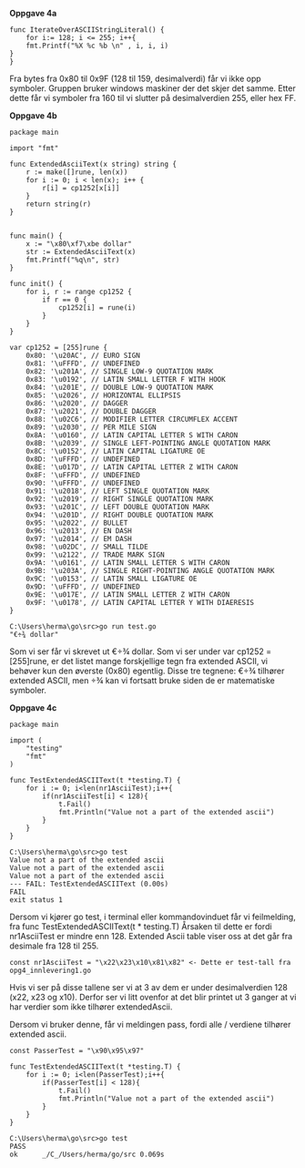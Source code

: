 
**Oppgave 4a**
```
func IterateOverASCIIStringLiteral() {
	for i:= 128; i <= 255; i++{
	fmt.Printf("%X %c %b \n" , i, i, i)
}
}
```
Fra bytes fra 0x80 til 0x9F (128 til 159, desimalverdi) får vi ikke opp symboler. Gruppen bruker windows maskiner der det skjer det samme. Etter dette får vi symboler fra 160 til vi slutter på desimalverdien 255, eller hex FF.

**Oppgave 4b**
```
package main

import "fmt"

func ExtendedAsciiText(x string) string {
	r := make([]rune, len(x))
	for i := 0; i < len(x); i++ {
		r[i] = cp1252[x[i]]
	}
	return string(r)
}


func main() {
	x := "\x80\xf7\xbe dollar"
	str := ExtendedAsciiText(x)
	fmt.Printf("%q\n", str)
}

func init() {
	for i, r := range cp1252 {
		if r == 0 {
			cp1252[i] = rune(i)
		}
	}
}

var cp1252 = [255]rune {
	0x80: '\u20AC', // EURO SIGN
	0x81: '\uFFFD', // UNDEFINED
	0x82: '\u201A', // SINGLE LOW-9 QUOTATION MARK
	0x83: '\u0192', // LATIN SMALL LETTER F WITH HOOK
	0x84: '\u201E', // DOUBLE LOW-9 QUOTATION MARK
	0x85: '\u2026', // HORIZONTAL ELLIPSIS
	0x86: '\u2020', // DAGGER
	0x87: '\u2021', // DOUBLE DAGGER
	0x88: '\u02C6', // MODIFIER LETTER CIRCUMFLEX ACCENT
	0x89: '\u2030', // PER MILE SIGN
	0x8A: '\u0160', // LATIN CAPITAL LETTER S WITH CARON
	0x8B: '\u2039', // SINGLE LEFT-POINTING ANGLE QUOTATION MARK
	0x8C: '\u0152', // LATIN CAPITAL LIGATURE OE
	0x8D: '\uFFFD', // UNDEFINED
	0x8E: '\u017D', // LATIN CAPITAL LETTER Z WITH CARON
	0x8F: '\uFFFD', // UNDEFINED
	0x90: '\uFFFD', // UNDEFINED
	0x91: '\u2018', // LEFT SINGLE QUOTATION MARK
	0x92: '\u2019', // RIGHT SINGLE QUOTATION MARK
	0x93: '\u201C', // LEFT DOUBLE QUOTATION MARK
	0x94: '\u201D', // RIGHT DOUBLE QUOTATION MARK
	0x95: '\u2022', // BULLET
	0x96: '\u2013', // EN DASH
	0x97: '\u2014', // EM DASH
	0x98: '\u02DC', // SMALL TILDE
	0x99: '\u2122', // TRADE MARK SIGN
	0x9A: '\u0161', // LATIN SMALL LETTER S WITH CARON
	0x9B: '\u203A', // SINGLE RIGHT-POINTING ANGLE QUOTATION MARK
	0x9C: '\u0153', // LATIN SMALL LIGATURE OE
	0x9D: '\uFFFD', // UNDEFINED
	0x9E: '\u017E', // LATIN SMALL LETTER Z WITH CARON
	0x9F: '\u0178', // LATIN CAPITAL LETTER Y WITH DIAERESIS
}

C:\Users\herma\go\src>go run test.go
"€÷¾ dollar"

```
Som vi ser får vi skrevet ut €÷¾ dollar. Som vi ser under var cp1252 = [255]rune, er det listet mange forskjellige tegn fra extended ASCII, vi behøver kun den øverste (0x80) egentlig. Disse tre tegnene: €÷¾ tilhører extended ASCII, men ÷¾ kan vi fortsatt bruke siden de er matematiske symboler.

**Oppgave 4c**
```
package main

import (
	"testing"
	"fmt"
)

func TestExtendedASCIIText(t *testing.T) {
	for i := 0; i<len(nr1AsciiTest);i++{
		if(nr1AsciiTest[i] < 128){
			t.Fail()
			fmt.Println("Value not a part of the extended ascii")
		}
	}
}

C:\Users\herma\go\src>go test
Value not a part of the extended ascii
Value not a part of the extended ascii
Value not a part of the extended ascii
--- FAIL: TestExtendedASCIIText (0.00s)
FAIL
exit status 1

```
Dersom vi kjører go test, i terminal eller kommandovinduet får vi feilmelding, fra func TestExtendedASCIIText(t * testing.T) Årsaken til dette er fordi nr1AsciiTest er mindre enn 128. Extended Ascii table viser oss at det går fra desimale fra 128 til 255. 

```
const nr1AsciiTest = "\x22\x23\x10\x81\x82" <- Dette er test-tall fra opg4_innlevering1.go
```

Hvis vi ser på disse tallene ser vi at 3 av dem er under desimalverdien 128 (x22, x23 og x10). Derfor ser vi litt ovenfor at det blir printet ut 3 ganger at vi har verdier som ikke tilhører extendedAscii.

Dersom vi bruker denne, får vi meldingen pass, fordi alle / verdiene tilhører extended ascii.
```
const PasserTest = "\x90\x95\x97"

func TestExtendedASCIIText(t *testing.T) {
	for i := 0; i<len(PasserTest);i++{
		if(PasserTest[i] < 128){
			t.Fail()
			fmt.Println("Value not a part of the extended ascii")
		}
	}
}

C:\Users\herma\go\src>go test
PASS
ok      _/C_/Users/herma/go/src 0.069s

```
